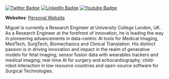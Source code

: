 [![Twitter Badge](https://img.shields.io/badge/Twitter-Profile-informational?style=flat&logo=twitter&logoColor=white&color=1CA2F1)](https://twitter.com/_mxochicale)
[![LinkedIn Badge](https://img.shields.io/badge/LinkedIn-Profile-informational?style=flat&logo=linkedin&logoColor=white&color=0D76A8)](https://www.linkedin.com/in/mxochicale/)
[![Youtube Badge](https://img.shields.io/youtube/channel/views/UCPxCIZTa0GPR8gVzsBGAIUg?style=social)](https://www.youtube.com/channel/UCPxCIZTa0GPR8gVzsBGAIUg/featured)

**Websites**: [Personal Website](https://mxochicale.github.io/)

Miguel is currently a Research Engineer at University College London, UK. 
As a Research Engineer at the forefront of innovation, he is leading the way in pioneering advancements in data-centric AI tools for Medical Imaging, MedTech, SurgTech, Biomechanics and Clinical Translation. 
His distinct passion is in driving innovation and impact in the realm of generative models for fetal imaging; sensor fusion data with wearables trackers and medical imaging; real-time AI for surgery and echocardiography; child-robot interaction in low resource countries and open-source software for Surgical Technologies.

